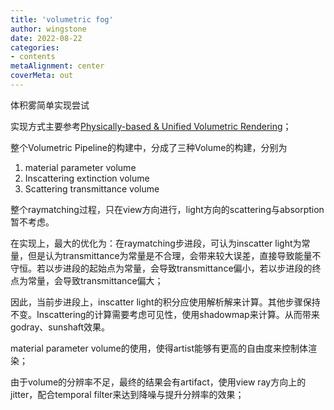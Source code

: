 ```yaml
---
title: 'volumetric fog'
author: wingstone
date: 2022-08-22
categories:
- contents
metaAlignment: center
coverMeta: out
---
```


体积雾简单实现尝试

<!--more-->

实现方式主要参考[Physically-based & Unified Volumetric Rendering](https://www.ea.com/frostbite/news/physically-based-unified-volumetric-rendering-in-frostbite)；


整个Volumetric Pipeline的构建中，分成了三种Volume的构建，分别为

1. material parameter volume
2. Inscattering extinction volume
3. Scattering transmittance volume

整个raymatching过程，只在view方向进行，light方向的scattering与absorption暂不考虑。

在实现上，最大的优化为：在raymatching步进段，可认为inscatter light为常量，但是认为transmittance为常量是不合理，会带来较大误差，直接导致能量不守恒。若以步进段的起始点为常量，会导致transmittance偏小，若以步进段的终点为常量，会导致transmittance偏大；

因此，当前步进段上，inscatter light的积分应使用解析解来计算。其他步骤保持不变。Inscattering的计算需要考虑可见性，使用shadowmap来计算。从而带来godray、sunshaft效果。

material parameter volume的使用，使得artist能够有更高的自由度来控制体渲染；

由于volume的分辨率不足，最终的结果会有artifact，使用view ray方向上的jitter，配合temporal filter来达到降噪与提升分辨率的效果；